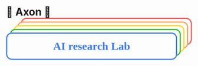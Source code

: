 # 🧠 Axon 🔬

#### <a id="top"></a>
# <div style="box-shadow: rgb(60, 121, 245) 0px 0px 0px 3px inset, rgb(255, 255, 255) 10px -10px 0px -3px, rgb(31, 193, 27) 10px -10px, rgb(255, 255, 255) 20px -20px 0px -3px, rgb(255, 217, 19) 20px -20px, rgb(255, 255, 255) 30px -30px 0px -3px, rgb(255, 156, 85) 30px -30px, rgb(255, 255, 255) 40px -40px 0px -3px, rgb(255, 85, 85) 40px -40px; padding:20px; margin-right: 40px; font-size:30px; font-family: consolas; text-align:center; display:fill; border-radius:15px; color:rgb(60, 121, 245);"><b>AI research Lab</b></div>
